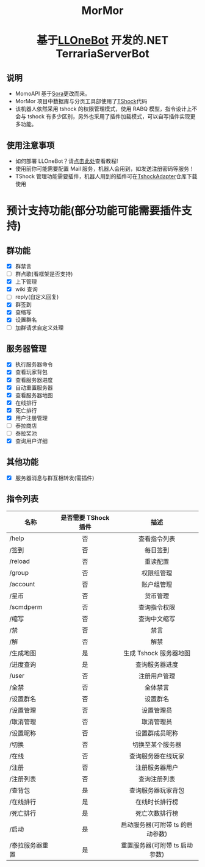 <div align="center">
  
# MorMor

# 基于[LLOneBot](https://github.com/LLOneBot/LLOneBot) 开发的.NET TerrariaServerBot

</div>

## 说明

- MomoAPI 基于[Sora](https://github.com/Hoshikawa-Kaguya/Sora)更改而来。
- MorMor 项目中数据库与分页工具部使用了[TShock](https://github.com/Pryaxis/TShock)代码
- 该机器人依然采用 tshock 的权限管理模式，使用 RABQ 模型，指令设计上不会与 tshock 有多少区别，另外也采用了插件加载模式，可以自写插件实现更多功能。

## 使用注意事项

- 如何部署 LLOneBot？请[点击此处](https://llonebot.github.io/zh-CN/guide/getting-started)查看教程!
- 使用前你可能需要配置 Mail 服务，机器人会用到，如发送注册密码等服务！
- TShock 管理功能需要插件，机器人用到的插件可在[TshockAdapter](https://github.com/dalaoshus/TShockAdapter)仓库下载使用

# 预计支持功能(部分功能可能需要插件支持)

## 群功能

- [x] 群禁言
- [ ] 群点歌(看框架是否支持)
- [x] 上下管理
- [x] wiki 查询
- [ ] reply(自定义回复)
- [x] 群签到
- [x] 查缩写
- [x] 设置群名
- [ ] 加群请求自定义处理

## 服务器管理

- [x] 执行服务器命令
- [x] 查看玩家背包
- [x] 查看服务器进度
- [x] 自动重置服务器
- [x] 查看服务器地图
- [x] 在线排行
- [x] 死亡排行
- [x] 用户注册管理
- [ ] 泰拉商店
- [ ] 泰拉奖池
- [x] 查询用户详细

## 其他功能

- [x] 服务器消息与群互相转发(需插件)

## 指令列表

| 名称            | 是否需要 TShock 插件 |               描述               |
| --------------- | :------------------: | :------------------------------: |
| /help           |          否          |           查看指令列表           |
| /签到           |          否          |             每日签到             |
| /reload         |          否          |             重读配置             |
| /group          |          否          |            权限组管理            |
| /account        |          否          |            账户组管理            |
| /星币           |          否          |             货币管理             |
| /scmdperm       |          否          |           查询指令权限           |
| /缩写           |          否          |           查询中文缩写           |
| /禁             |          否          |               禁言               |
| /解             |          否          |               解禁               |
| /生成地图       |          是          |      生成 Tshock 服务器地图      |
| /进度查询       |          是          |          查询服务器进度          |
| /user           |          否          |           注册用户管理           |
| /全禁           |          否          |             全体禁言             |
| /设置群名       |          否          |             设置群名             |
| /设置管理       |          否          |            设置管理员            |
| /取消管理       |          否          |            取消管理员            |
| /设置昵称       |          否          |          设置群成员昵称          |
| /切换           |          否          |         切换至某个服务器         |
| /在线           |          否          |        查询服务器在线玩家        |
| /注册           |          否          |          注册服务器用户          |
| /注册列表       |          否          |           查询注册列表           |
| /查背包         |          是          |        查询服务器玩家背包        |
| /在线排行       |          是          |          在线时长排行榜          |
| /死亡排行       |          是          |          死亡次数排行榜          |
| /启动           |          是          | 启动服务器(可附带 ts 的启动参数) |
| /泰拉服务器重置 |          是          |  重置服务器(可附带 ts 启动参数)  |
